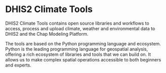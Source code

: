 # DHIS2 Climate Tools

DHIS2 Climate Tools contains open source libraries and workflows to access, process and upload
climate, weather and environmental data to DHIS2 and the Chap Modeling Platform.

The tools are based on the Python programming language and ecosystem. Python is the leading programming language for geospatial analysis, offering a rich ecosystem of libraries and tools that we can build on. It allows us to make complex spatial operations accessible to both beginners and experts.

